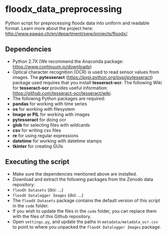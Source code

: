 # floodx_data_preprocessing
Python script for preprocessing floodx data into uniform and readable format. Learn more about the project here: http://www.eawag.ch/en/department/sww/projects/floodx/.

## Dependencies
 - Python 2.7X (We recommend the Anaconda package: https://www.continuum.io/downloads)
 - Optical character recognition (OCR) is used to read sensor values from images. The **pytesseract** (https://pypi.python.org/pypi/pytesseract) package used requires that you install **tesseract-ocr**. The following Wiki for  **tesseract-ocr** provides useful information: https://github.com/tesseract-ocr/tesseract/wiki.
 - The following Python packages are required:
  - **pandas** for working with time series
  - **os** for working with filesystem
  - **Image or PIL** for working with images
  - **pytesseract** for doing ocr
  - **glob** for selecting files with wildcards
  - **csv** for writing csv files
  - **re** for using regular expressions
  - **datetime** for working with datetime stamps
  - **tkinter** for creating GUIs
  
## Executing the script
 - Make sure the dependencies mentioned above are installed. 
 - Download and extract the following packages from the Zenodo data repository:
  - `floodX Datasets` (doi: ...)
  - `floodX Datalogger Images` (doi: ...)
 - The `floodX Datasets` package contains the default version of this script in the `code` folder.
 - If you wish to update the files in the `code` folder, you can replace them with the files of this Github repository.
 - Open `settings.py`, and update the paths in `metadata/metadata_ocr.csv` to point to where you unpacked the `floodX Datalogger Images` package.
